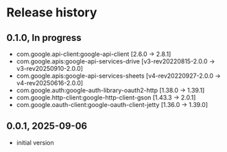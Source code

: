 # Release history

## 0.1.0, In progress
-  com.google.api-client:google-api-client [2.6.0 -> 2.8.1]
- com.google.apis:google-api-services-drive [v3-rev20220815-2.0.0 -> v3-rev20250910-2.0.0]
- com.google.apis:google-api-services-sheets [v4-rev20220927-2.0.0 -> v4-rev20250616-2.0.0]
- com.google.auth:google-auth-library-oauth2-http [1.38.0 -> 1.39.1]
- com.google.http-client:google-http-client-gson [1.43.3 -> 2.0.1]
- com.google.oauth-client:google-oauth-client-jetty [1.36.0 -> 1.39.0]

## 0.0.1, 2025-09-06
- initial version